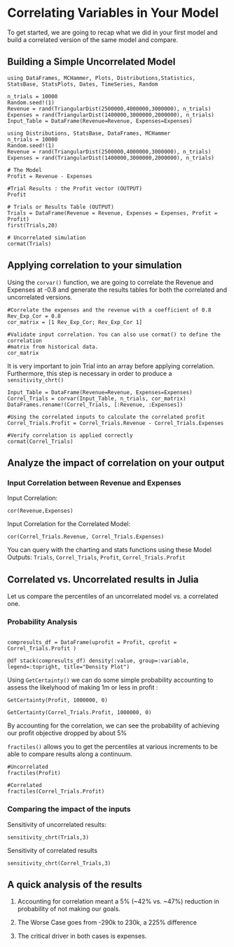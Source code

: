 # Correlating Variables in Your Model

To get started, we are going to recap what we did in your first model and build a correlated version of the same model and compare.


## Building a Simple Uncorrelated Model

```@setup SampleModel
using DataFrames, MCHammer, Plots, Distributions,Statistics, StatsBase, StatsPlots, Dates, TimeSeries, Random

n_trials = 10000
Random.seed!(1)
Revenue = rand(TriangularDist(2500000,4000000,3000000), n_trials)
Expenses = rand(TriangularDist(1400000,3000000,2000000), n_trials)
Input_Table = DataFrame(Revenue=Revenue, Expenses=Expenses)
```

```@example SampleModel
using Distributions, StatsBase, DataFrames, MCHammer
n_trials = 10000
Random.seed!(1)
Revenue = rand(TriangularDist(2500000,4000000,3000000), n_trials)
Expenses = rand(TriangularDist(1400000,3000000,2000000), n_trials)

# The Model
Profit = Revenue - Expenses
```
```@example SampleModel
#Trial Results : the Profit vector (OUTPUT)
Profit
```
```@example SampleModel
# Trials or Results Table (OUTPUT)
Trials = DataFrame(Revenue = Revenue, Expenses = Expenses, Profit = Profit)
first(Trials,20)
```
```@example SampleModel
# Uncorrelated simulation
cormat(Trials)
```
## Applying correlation to your simulation
Using the `corvar()` function, we are going to correlate the Revenue and Expenses at -0.8 and generate the results tables for both the correlated and uncorrelated versions.

```@example SampleModel
#Correlate the expenses and the revenue with a coefficient of 0.8
Rev_Exp_Cor = 0.8
cor_matrix = [1 Rev_Exp_Cor; Rev_Exp_Cor 1]

#Validate input correlation. You can also use cormat() to define the correlation
#matrix from historical data.
cor_matrix
```
It is very important to join Trial into an array before applying correlation. Furthermore, this step is necessary in order to produce a `sensitivity_chrt()`

```@example SampleModel
Input_Table = DataFrame(Revenue=Revenue, Expenses=Expenses)
Correl_Trials = corvar(Input_Table, n_trials, cor_matrix)
DataFrames.rename!(Correl_Trials, [:Revenue, :Expenses])

#Using the correlated inputs to calculate the correlated profit
Correl_Trials.Profit = Correl_Trials.Revenue - Correl_Trials.Expenses
```
```@example SampleModel
#Verify correlation is applied correctly
cormat(Correl_Trials)
```

## Analyze the impact of correlation on your output
### Input Correlation between Revenue and Expenses
Input Correlation:
```@example SampleModel
cor(Revenue,Expenses)
```
Input Correlation for the Correlated Model:
```@example SampleModel
cor(Correl_Trials.Revenue, Correl_Trials.Expenses)
```
You can query with the charting and stats functions using these Model Outputs: `Trials`, `Correl_Trials`, `Profit`, `Correl_Trials.Profit`

## Correlated vs. Uncorrelated results in Julia
Let us compare the percentiles of an uncorrelated  model vs. a correlated one.

### Probability Analysis
```@example SampleModel

compresults_df = DataFrame(uprofit = Profit, cprofit = Correl_Trials.Profit )

@df stack(compresults_df) density(:value, group=:variable, legend=:topright, title="Density Plot")
```
Using `GetCertainty()` we can do some simple probability accounting to assess the likelyhood of making 1m or less in profit :
```@example SampleModel
GetCertainty(Profit, 1000000, 0)
```
```@example SampleModel
GetCertainty(Correl_Trials.Profit, 1000000, 0)
```
By accounting for the correlation, we can see the probability of achieving our profit objective dropped by about 5%


`fractiles()` allows you to get the percentiles at various increments to be able to compare results along a continuum.

```@example SampleModel
#Uncorrelated
fractiles(Profit)
```
```@example SampleModel
#Correlated
fractiles(Correl_Trials.Profit)
```

### Comparing the impact of the inputs

Sensitivity of uncorrelated results:

```@example SampleModel
sensitivity_chrt(Trials,3)
```
Sensitivity of correlated results
```@example SampleModel
sensitivity_chrt(Correl_Trials,3)
```
## A quick analysis of the results
1. Accounting for correlation meant a 5% (~42% vs. ~47%) reduction in probability of not making our goals.

2. The Worse Case goes from -290k to 230k, a 225% difference

3. The critical driver in both cases is expenses.
